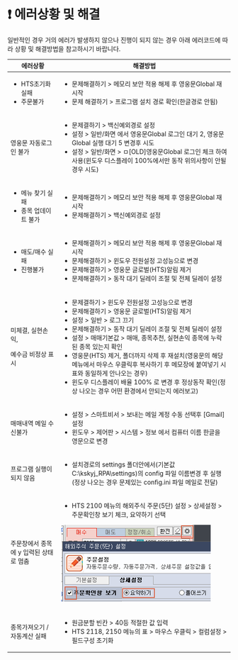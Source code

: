 # ❗ 에러상황 및 해결

일반적인 경우 거의 에러가 발생하지 않으나 진행이 되지 않는 경우 아래 에러코드에 따라 상황 및 해결방법을 참고하시기 바랍니다.

| 에러상황                                          | 해결방법                                                                                                                                                                                                                                                                                                                                                                       |
| --------------------------------------------- | -------------------------------------------------------------------------------------------------------------------------------------------------------------------------------------------------------------------------------------------------------------------------------------------------------------------------------------------------------------------------- |
| <ul><li>HTS초기화 실패</li><li>주문불가</li></ul>      | <ul><li>문제해결하기 > 메모리 보안 적용 해제 후 영웅문Global 재시작</li><li>문제 해결하기 > 프로그램 설치 경로 확인(한글경로 안됨)</li></ul>                                                                                                                                                                                                                                                                           |
| 영웅문 자동로그인 불가                                  | <ul><li>문제결하기  > 백신예외경로 설정</li><li>설정 > 일반/화면 에서 영웅문Global 로그인 대기 2, 영웅문Global 실행 대기 5 변경후 시도</li><li>설정 > 일반/화면 > ㅁ[OLD]영웅문Global 로그인 체크 하여 사용(윈도우 디스플레이 100%에서만 동작 위의사항이 안될경우 시도)</li></ul>                                                                                                                                                                              |
| <ul><li>메뉴 찾기 실패</li><li>종목 업데이트 불가</li></ul> | <ul><li>문제해결하기 > 메모리 보안 적용 해제 후 영웅문Global 재시작</li><li>문제해결하기  > 백신예외경로 설정</li></ul>                                                                                                                                                                                                                                                                                        |
| <ul><li>매도/매수 실패</li><li>진행불가</li></ul>       | <ul><li>문제해결하기 > 메모리 보안 적용 해제 후 영웅문Global 재시작</li><li>문제해결하기 > 윈도우 전원설정 고성능으로 변경 </li><li>문제해결하기 > 영웅문 글로벌(HTS)알림 제거</li><li>문제해결하기 > 동작 대기 딜레이 조절 및 전체 딜레이 설정</li></ul>                                                                                                                                                                                                   |
| <p>미체결, 실현손익, </p><p>예수금 비정상 표시</p>           | <ul><li>문제결하기  > 윈도우 전원설정 고성능으로 변경</li><li>문제해결하기 > 영웅문 글로벌(HTS)알림 제거</li><li>설정 > 일반 > 로그 끄기</li><li>문제해결하기 > 동작 대기 딜레이 조절 및 전체 딜레이 설정</li><li>설정 > 매매기본값 > 매매, 종목추천, 실현손익 종목에 누락된 종목 있는지 확인</li><li>영웅문(HTS) 제거, 폴더까지 삭제 후 재설치(영웅문의 해당 메뉴에서 마우스 우클릭후 복사하기 후 메모장에 붙여넣기 시 표와 동일하게 안나오는 경우)</li><li>윈도우 디스플레이 배율 100% 로 변경 후 정상동작 확인(정상 나오는 경우 어떤 환경에서 안되는지 에러보고)</li></ul> |
| 매매내역 메일 수신불가                                  | <ul><li>설정 > 스마트비서 > 보내는 메일 계정 수동 선택후 [Gmail]설정</li><li>윈도우 > 제어판 > 시스템 > 정보 에서 컴퓨터 이름 한글을 영문으로 변경</li></ul>                                                                                                                                                                                                                                                               |
| 프로그램 실행이 되지 않음                                | <ul><li>설치경로의 settings 폴더안에서(기본값 C:\kskyj_RPA\settings)의 config 파일 이름변경 후 실행(정상 나오는 경우 문제있는 config.ini 파일 메일로 전달)</li></ul>                                                                                                                                                                                                                                                |
| 주문창에서 종목에 y 입력된 상태로 멈춤                        | <ul><li>HTS 2100 메뉴의 해외주식 주문(5단) 설정 > 상세설정 > 주문확인창 보기 체크, 요약하기 선택</li></ul><p><img src="../.gitbook/assets/image (7).png" alt="" data-size="original"></p>                                                                                                                                                                                                                 |
| 종목가져오기 / 자동계산 실패                              | <ul><li>원금분할 빈칸 > 40등 적절한 값 입력</li><li>HTS 2118, 2150 메뉴의 표 > 마우스 우클릭 > 컬럼설정 > 필드구성 초기화</li></ul>                                                                                                                                                                                                                                                                          |
